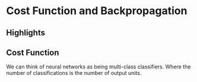 # Cost Function and Backpropagation

## Highlights

## Cost Function

We can think of neural networks as being multi-class classifiers. Where the number of classifications is the number of output units.